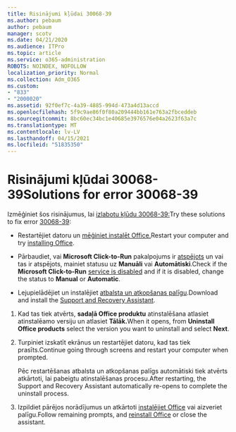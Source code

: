 ```yaml
---
title: Risinājumi kļūdai 30068-39
ms.author: pebaum
author: pebaum
manager: scotv
ms.date: 04/21/2020
ms.audience: ITPro
ms.topic: article
ms.service: o365-administration
ROBOTS: NOINDEX, NOFOLLOW
localization_priority: Normal
ms.collection: Adm_O365
ms.custom:
- "833"
- "2000020"
ms.assetid: 92f0ef7c-4a39-4885-994d-473a4d13accd
ms.openlocfilehash: 5f9c9ae86f0f80a209444bb161e763a2fbceddeb
ms.sourcegitcommit: 8bc60ec34bc1e40685e3976576e04a2623f63a7c
ms.translationtype: MT
ms.contentlocale: lv-LV
ms.lasthandoff: 04/15/2021
ms.locfileid: "51835350"
---
```

# <a name="solutions-for-error-30068-39"></a><span data-ttu-id="f2497-102">Risinājumi kļūdai 30068-39</span><span class="sxs-lookup"><span data-stu-id="f2497-102">Solutions for error 30068-39</span></span>

<span data-ttu-id="f2497-103">Izmēģiniet šos risinājumus, lai [izlabotu kļūdu 30068-39:](https://support.office.com/article/963ca3e4-217a-4c16-9c02-ff946548357b?wt.mc_id=Alchemy_ClientDIA)</span><span class="sxs-lookup"><span data-stu-id="f2497-103">Try these solutions to fix error [30068-39](https://support.office.com/article/963ca3e4-217a-4c16-9c02-ff946548357b?wt.mc_id=Alchemy_ClientDIA):</span></span>
  
- <span data-ttu-id="f2497-104">Restartējiet datoru un [mēģiniet instalēt Office.](https://portal.office.com/OLS/MySoftware.aspx)</span><span class="sxs-lookup"><span data-stu-id="f2497-104">Restart your computer and try [installing Office](https://portal.office.com/OLS/MySoftware.aspx).</span></span>

- <span data-ttu-id="f2497-105">Pārbaudiet, vai **Microsoft Click-to-Run** pakalpojums ir [atspējots](https://support.office.com/article/963ca3e4-217a-4c16-9c02-ff946548357b?wt.mc_id=Alchemy_ClientDIA) un vai tas ir atspējots, mainiet statusu uz **Manuāli** vai **Automātiski**.</span><span class="sxs-lookup"><span data-stu-id="f2497-105">Check if the **Microsoft Click-to-Run** [service is disabled](https://support.office.com/article/963ca3e4-217a-4c16-9c02-ff946548357b?wt.mc_id=Alchemy_ClientDIA) and if it is disabled, change the status to **Manual** or **Automatic**.</span></span>

- <span data-ttu-id="f2497-106">Lejupielādējiet un instalējiet [atbalsta un atkopšanas palīgu](https://aka.ms/SARA-OfficeUninstall-Alchemy).</span><span class="sxs-lookup"><span data-stu-id="f2497-106">Download and install the [Support and Recovery Assistant](https://aka.ms/SARA-OfficeUninstall-Alchemy).</span></span>

1. <span data-ttu-id="f2497-107">Kad tas tiek atvērts, **sadaļā Office produktu** atinstalēšana atlasiet atinstalēamo versiju un atlasiet **Tālāk.**</span><span class="sxs-lookup"><span data-stu-id="f2497-107">When it opens, from **Uninstall Office products** select the version you want to uninstall and select **Next**.</span></span>

2. <span data-ttu-id="f2497-108">Turpiniet izskatīt ekrānus un restartējiet datoru, kad tas tiek prasīts.</span><span class="sxs-lookup"><span data-stu-id="f2497-108">Continue going through screens and restart your computer when prompted.</span></span>

    <span data-ttu-id="f2497-109">Pēc restartēšanas atbalsta un atkopšanas palīgs automātiski tiek atvērts atkārtoti, lai pabeigtu atinstalēšanas procesu.</span><span class="sxs-lookup"><span data-stu-id="f2497-109">After restarting, the Support and Recovery Assistant automatically re-opens to complete the uninstall process.</span></span>

3. <span data-ttu-id="f2497-110">Izpildiet pārējos norādījumus un atkārtoti [instalējiet Office](https://portal.office.com/OLS/MySoftware.aspx) vai aizveriet palīgu.</span><span class="sxs-lookup"><span data-stu-id="f2497-110">Follow remaining prompts, and [reinstall Office](https://portal.office.com/OLS/MySoftware.aspx) or close the assistant.</span></span>

